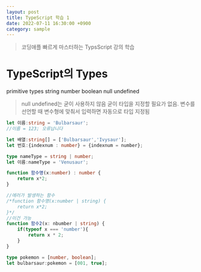 ```yaml
---
layout: post
title: TypeScript 학습 1
date: 2022-07-11 16:30:00 +0900
category: sample
---
```

> 코딩애플 빠르게 마스터하는 TypsScript 강의 학습
# TypeScript의 Types
primitive types
string
number
boolean
null
undefined
> null undefined는 굳이 사용하지 않음
굳이 타입을 지정할 필요가 없음. 변수를 선언할 때 변수형에 맞춰서 입력하면 자동으로 타입 지정됨

```TypeScript
let 이름:string = 'Bulbarsaur';
//이름 = 123; 오류납니다

let 배열:string[] = ['Bulbarsaur','Ivysaur'];
let 번호:{indexnum : number} = {indexnum = number};

type nameType = string | number;
let 이름:nameType = 'Venusaur';

function 함수명(x:number) : number {
    return x*2;
}

//에러가 발생하는 함수
/*function 함수명(x:number | string) {
    return x*2;
}*/
//이건 가능
function 함수2(x: nbumber | string) {
    if(typeof x === 'number'){
        return x * 2;
    }
}

type pokemon = [number, boolean];
let bulbarsaur:pokemon = [001, true];
```